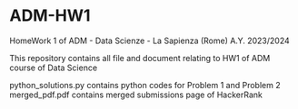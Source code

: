# ADM-HW1
HomeWork 1 of ADM - Data Scienze - La Sapienza (Rome) A.Y. 2023/2024

This repository contains all file and document relating to HW1 of ADM course of Data Science


python_solutions.py contains python codes for Problem 1 and Problem 2
merged_pdf.pdf contains merged submissions page of HackerRank
